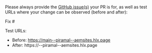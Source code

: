 Please always provide the [GitHub issue(s)](../issues) your PR is for, as well as test URLs where your change can be observed (before and after):

Fix #<gh-issue-id>

Test URLs:
- Before: https://main--piramal--aemsites.hlx.page
- After: https://<branch>--piramal--aemsites.hlx.page
